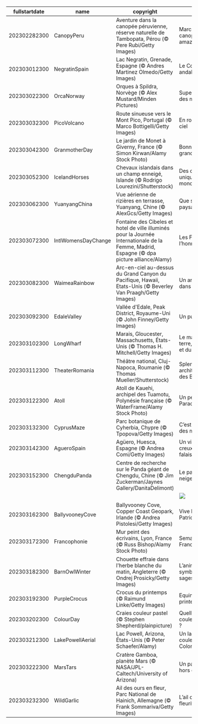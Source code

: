 |fullstartdate|name|copyright|title|image|
|--|--|--|--|--|
202302282300|CanopyPeru|Aventure dans la canopée péruvienne, réserve naturelle de Tambopata, Pérou (© Pere Rubi/Getty Images)|Marchez dans la canopée amazonienne|![](/fr-FR/2023/03/202302282300CanopyPeru.jpg)|
202303012300|NegratinSpain|Lac Negratin, Grenade, Espagne  (© Andres Martinez Olmedo/Getty Images)|Le Colorado andalou|![](/fr-FR/2023/03/202303012300NegratinSpain.jpg)|
202303022300|OrcaNorway|Orques à Spildra, Norvège (© Alex Mustard/Minden Pictures)|Superprédateurs des mers|![](/fr-FR/2023/03/202303022300OrcaNorway.jpg)|
202303032300|PicoVolcano|Route sinueuse vers le Mont Pico, Portugal (© Marco Bottigelli/Getty Images)|En route vers le ciel|![](/fr-FR/2023/03/202303032300PicoVolcano.jpg)|
202303042300|GranmotherDay|Le jardin de Monet à Giverny, France (© Simon Kirwan/Alamy Stock Photo)|Bonne fête à nos grands-mères !|![](/fr-FR/2023/03/202303042300GranmotherDay.jpg)|
202303052300|IcelandHorses|Chevaux islandais dans un champ enneigé, Islande (© Rodrigo Lourezini/Shutterstock)|Des chevaux uniques au monde|![](/fr-FR/2023/03/202303052300IcelandHorses.jpg)|
202303062300|YuanyangChina|Vue aérienne de rizières en terrasse, Yuanyang, Chine (© AlexGcs/Getty Images)|Que sont ces paysages ?|![](/fr-FR/2023/03/202303062300YuanyangChina.jpg)|
202303072300|IntlWomensDayChange|Fontaine des Cibeles et hotel de ville illuminés pour la Journée Internationale de la Femme, Madrid, Espagne (© dpa picture alliance/Alamy)|Les Femmes à l’honneur|![](/fr-FR/2023/03/202303072300IntlWomensDayChange.jpg)|
202303082300|WaimeaRainbow|Arc-en-ciel au-dessus du Grand Canyon du Pacifique, Hawaii, Etats-Unis (© Beverley Van Praagh/Getty Images)|Un arc en ciel dans la brume|![](/fr-FR/2023/03/202303082300WaimeaRainbow.jpg)|
202303092300|EdaleValley|Vallée d'Edale, Peak District, Royaume-Uni (© John Finney/Getty Images)|Un puzzle géant|![](/fr-FR/2023/03/202303092300EdaleValley.jpg)|
202303102300|LongWharf|Marais, Gloucester, Massachusetts, États-Unis (© Thomas H. Mitchell/Getty Images)|Le mariage de la terre, de la mer et du vent|![](/fr-FR/2023/03/202303102300LongWharf.jpg)|
202303112300|TheaterRomania|Théâtre national, Cluj-Napoca, Roumanie (© Thomas Mueller/Shutterstock)|Splendeur architecturale des Balkans|![](/fr-FR/2023/03/202303112300TheaterRomania.jpg)|
202303122300|Atoll|Atoll de Kauehi, archipel des Tuamotu, Polynésie française (© WaterFrame/Alamy Stock Photo)|Un petit coin de Paradis|![](/fr-FR/2023/03/202303122300Atoll.jpg)|
202303132300|CyprusMaze|Parc botanique de Cyherbia, Chypre (© Tpopova/Getty Images)|C’est la journée des matheux !|![](/fr-FR/2023/03/202303132300CyprusMaze.jpg)|
202303142300|AgueroSpain|Agüero, Huesca, Espagne (© Andrea Comi/Getty Images)|Un village au creux des falaises|![](/fr-FR/2023/03/202303142300AgueroSpain.jpg)|
202303152300|ChengduPanda|Centre de recherche sur le Panda géant de Chengdu, Chine (© Jim Zuckerman/Jaynes Gallery/DanitaDelimont)|Le panda des neiges !|![](/fr-FR/2023/03/202303152300ChengduPanda.jpg)|
||||![](/fr-FR/2023/03/.jpg)|
202303162300|BallyvooneyCove|Ballyvooney Cove, Copper Coast Geopark, Irlande (© Andrea Pistolesi/Getty Images)|Vive la Saint Patrick !|![](/fr-FR/2023/03/202303162300BallyvooneyCove.jpg)|
202303172300|Francophonie|Mur peint des écrivains, Lyon, France (© Russ Bishop/Alamy Stock Photo)|Semaine de la Francophonie|![](/fr-FR/2023/03/202303172300Francophonie.jpg)|
202303182300|BarnOwlWinter|Chouette effraie dans l'herbe blanche du matin, Angleterre (© Ondrej Prosicky/Getty Images)|L’animal symbole La sagesse|![](/fr-FR/2023/03/202303182300BarnOwlWinter.jpg)|
202303192300|PurpleCrocus|Crocus du printemps (© Raimund Linke/Getty Images)|Equinox de printemps|![](/fr-FR/2023/03/202303192300PurpleCrocus.jpg)|
202303202300|ColourDay|Craies couleur pastel (© Stephen Shepherd/plainpicture)|Quelle est votre couleur préférée ?|![](/fr-FR/2023/03/202303202300ColourDay.jpg)|
202303212300|LakePowellAerial|Lac Powell, Arizona, États-Unis (© Peter Schaefer/Alamy)|Un lac aux couleurs du Colorado|![](/fr-FR/2023/03/202303212300LakePowellAerial.jpg)|
202303222300|MarsTars|Cratère Gamboa, planète Mars (© NASA/JPL-Caltech/University of Arizona)|Un paysage hors du monde|![](/fr-FR/2023/03/202303222300MarsTars.jpg)|
202303232300|WildGarlic|Ail des ours en fleur, Parc National de Hainich, Allemagne (© Frank Sommariva/Getty Images)|L’ail des ours fleurit|![](/fr-FR/2023/03/202303232300WildGarlic.jpg)|
